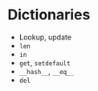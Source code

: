 # Dictionaries

* Lookup, update
* `len`
* `in`
* `get`, `setdefault`
* `__hash__`, `__eq__`
* `del`
